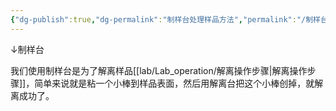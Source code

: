 ```yaml
---
{"dg-publish":true,"dg-permalink":"制样台处理样品方法","permalink":"/制样台处理样品方法/","dgShowLocalGraph":true}
---
```


↓制样台

我们使用制样台是为了解离样品[[lab/Lab_operation/解离操作步骤\|解离操作步骤]]，简单来说就是粘一个小棒到样品表面，然后用解离台把这个小棒创掉，就解离成功了。